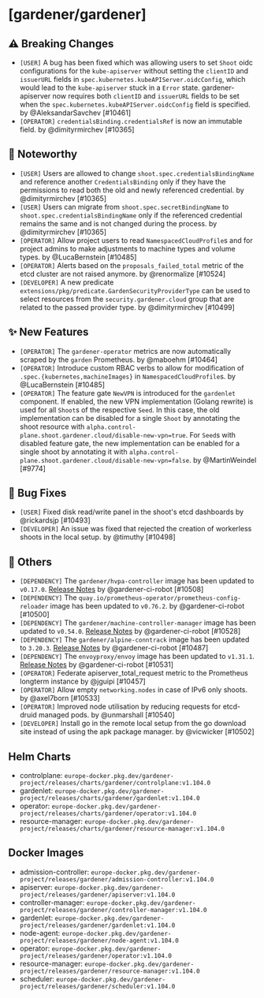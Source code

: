 # [gardener/gardener]

## ⚠️ Breaking Changes

- `[USER]` A bug has been fixed which was allowing users to set `Shoot` oidc configurations for the `kube-apiserver` without setting the `clientID` and `issuerURL` fields in `spec.kubernetes.kubeAPIServer.oidcConfig`, which would lead to the `kube-apiserver` stuck in a `Error` state. gardener-apiserver now requires both `clientID` and `issuerURL` fields to be set when the `spec.kubernetes.kubeAPIServer.oidcConfig` field is specified. by @AleksandarSavchev [#10461]
- `[OPERATOR]` `credentialsBinding.credentialsRef` is now an immutable field. by @dimityrmirchev [#10365]
## 📰 Noteworthy

- `[USER]` Users are allowed to change `shoot.spec.credentialsBindingName` and reference another `CredentialsBinding` only if they have the permissions to read both the old and newly referenced credential. by @dimityrmirchev [#10365]
- `[USER]` Users can migrate from `shoot.spec.secretBindingName` to `shoot.spec.credentialsBindingName` only if the referenced credential remains the same and is not changed during the process. by @dimityrmirchev [#10365]
- `[OPERATOR]` Allow project users to read `NamespacedCloudProfile`s and for project admins to make adjustments to machine types and volume types. by @LucaBernstein [#10485]
- `[OPERATOR]` Alerts based on the `proposals_failed_total` metric of the etcd cluster are not raised anymore. by @renormalize [#10524]
- `[DEVELOPER]` A new predicate `extensions/pkg/predicate.GardenSecurityProviderType` can be used to select resources from the `security.gardener.cloud` group that are related to the passed provider type. by @dimityrmirchev [#10499]
## ✨ New Features

- `[OPERATOR]` The `gardener-operator` metrics are now automatically scraped by the `garden` Prometheus. by @maboehm [#10464]
- `[OPERATOR]` Introduce custom RBAC verbs to allow for modification of `.spec.{kubernetes,machineImages}` in `NamespacedCloudProfile`s. by @LucaBernstein [#10485]
- `[OPERATOR]` The feature gate `NewVPN` is introduced for the `gardenlet` component. If enabled, the new VPN implementation (Golang rewrite) is used for all `Shoot`s of the respective `Seed`. In this case, the old implementation can be disabled for a single `Shoot` by annotating the shoot resource with `alpha.control-plane.shoot.gardener.cloud/disable-new-vpn=true`. For `Seed`s with disabled feature gate, the new implementation can be enabled for a single shoot by annotating it with `alpha.control-plane.shoot.gardener.cloud/disable-new-vpn=false`. by @MartinWeindel [#9774]
## 🐛 Bug Fixes

- `[USER]` Fixed disk read/write panel in the shoot's etcd dashboards by @rickardsjp [#10493]
- `[DEVELOPER]` An issue was fixed that rejected the creation of workerless shoots in the local setup. by @timuthy [#10498]
## 🏃 Others

- `[DEPENDENCY]` The `gardener/hvpa-controller` image has been updated to `v0.17.0`. [Release Notes](https://redirect.github.com/gardener/hvpa-controller/releases/tag/v0.17.0) by @gardener-ci-robot [#10508]
- `[DEPENDENCY]` The `quay.io/prometheus-operator/prometheus-config-reloader` image has been updated to `v0.76.2`. by @gardener-ci-robot [#10500]
- `[DEPENDENCY]` The `gardener/machine-controller-manager` image has been updated to `v0.54.0`. [Release Notes](https://redirect.github.com/gardener/machine-controller-manager/releases/tag/v0.54.0) by @gardener-ci-robot [#10528]
- `[DEPENDENCY]` The `gardener/alpine-conntrack` image has been updated to `3.20.3`. [Release Notes](https://redirect.github.com/gardener/alpine-conntrack/releases/tag/3.20.3) by @gardener-ci-robot [#10487]
- `[DEPENDENCY]` The `envoyproxy/envoy` image has been updated to `v1.31.1`. [Release Notes](https://redirect.github.com/envoyproxy/envoy/releases/tag/v1.31.1) by @gardener-ci-robot [#10531]
- `[OPERATOR]` Federate apiserver_total_request metric to the Prometheus longterm instance by @jguipi [#10457]
- `[OPERATOR]` Allow empty `networking.nodes` in case of IPv6 only shoots. by @axel7born [#10533]
- `[OPERATOR]` Improved node utilisation by reducing requests for etcd-druid managed pods. by @unmarshall [#10540]
- `[DEVELOPER]` Install go in the remote local setup from the go download site instead of using the apk package manager. by @vicwicker [#10502]

## Helm Charts
- controlplane: `europe-docker.pkg.dev/gardener-project/releases/charts/gardener/controlplane:v1.104.0`
- gardenlet: `europe-docker.pkg.dev/gardener-project/releases/charts/gardener/gardenlet:v1.104.0`
- operator: `europe-docker.pkg.dev/gardener-project/releases/charts/gardener/operator:v1.104.0`
- resource-manager: `europe-docker.pkg.dev/gardener-project/releases/charts/gardener/resource-manager:v1.104.0`
## Docker Images
- admission-controller: `europe-docker.pkg.dev/gardener-project/releases/gardener/admission-controller:v1.104.0`
- apiserver: `europe-docker.pkg.dev/gardener-project/releases/gardener/apiserver:v1.104.0`
- controller-manager: `europe-docker.pkg.dev/gardener-project/releases/gardener/controller-manager:v1.104.0`
- gardenlet: `europe-docker.pkg.dev/gardener-project/releases/gardener/gardenlet:v1.104.0`
- node-agent: `europe-docker.pkg.dev/gardener-project/releases/gardener/node-agent:v1.104.0`
- operator: `europe-docker.pkg.dev/gardener-project/releases/gardener/operator:v1.104.0`
- resource-manager: `europe-docker.pkg.dev/gardener-project/releases/gardener/resource-manager:v1.104.0`
- scheduler: `europe-docker.pkg.dev/gardener-project/releases/gardener/scheduler:v1.104.0`
